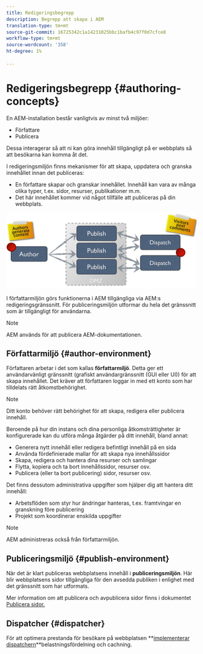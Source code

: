 ```yaml
---
title: Redigeringsbegrepp
description: Begrepp att skapa i AEM
translation-type: tm+mt
source-git-commit: 16725342c1a14231025bbc1bafb4c97f0d7cfce8
workflow-type: tm+mt
source-wordcount: '358'
ht-degree: 1%

---
```



# Redigeringsbegrepp {#authoring-concepts}

En AEM-installation består vanligtvis av minst två miljöer:

* Författare
* Publicera

Dessa interagerar så att ni kan göra innehåll tillgängligt på er webbplats så att besökarna kan komma åt det.

I redigeringsmiljön finns mekanismer för att skapa, uppdatera och granska innehållet innan det publiceras:

* En författare skapar och granskar innehållet. Innehåll kan vara av många olika typer, t.ex. sidor, resurser, publikationer m.m.
* Det här innehållet kommer vid något tillfälle att publiceras på din webbplats.

![Diagram över författare, utgivare och avsändare](/help/sites-cloud/authoring/assets/author-publish.png)

I författarmiljön görs funktionerna i AEM tillgängliga via AEM:s redigeringsgränssnitt. För publiceringsmiljön utformar du hela det gränssnitt som är tillgängligt för användarna.

>[!NOTE]
>
>AEM används för att publicera AEM-dokumentationen.

## Författarmiljö {#author-environment}

Författaren arbetar i det som kallas **författarmiljö**. Detta ger ett användarvänligt gränssnitt (grafiskt användargränssnitt (GUI eller UI)) för att skapa innehållet. Det kräver att författaren loggar in med ett konto som har tilldelats rätt åtkomstbehörighet.

>[!NOTE]
>
>Ditt konto behöver rätt behörighet för att skapa, redigera eller publicera innehåll.

Beroende på hur din instans och dina personliga åtkomsträttigheter är konfigurerade kan du utföra många åtgärder på ditt innehåll, bland annat:

* Generera nytt innehåll eller redigera befintligt innehåll på en sida
* Använda fördefinierade mallar för att skapa nya innehållssidor
* Skapa, redigera och hantera dina resurser och samlingar
* Flytta, kopiera och ta bort innehållssidor, resurser osv.
* Publicera (eller ta bort publicering) sidor, resurser osv.

Det finns dessutom administrativa uppgifter som hjälper dig att hantera ditt innehåll:

* Arbetsflöden som styr hur ändringar hanteras, t.ex. framtvingar en granskning före publicering
* Projekt som koordinerar enskilda uppgifter

>[!NOTE]
>
>AEM administreras också från författarmiljön.

## Publiceringsmiljö {#publish-environment}

När det är klart publiceras webbplatsens innehåll i **publiceringsmiljön**. Här blir webbplatsens sidor tillgängliga för den avsedda publiken i enlighet med det gränssnitt som har utformats.

Mer information om att publicera och avpublicera sidor finns i dokumentet [Publicera sidor.](/help/sites-cloud/authoring/fundamentals/publishing-pages.md)

## Dispatcher {#dispatcher}

För att optimera prestanda för besökare på webbplatsen **[implementerar dispatchern](/help/implementing/dispatcher/overview.md)**belastningsfördelning och cachning.

